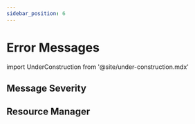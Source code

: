 ```yaml
---
sidebar_position: 6
---
```


# Error Messages

import UnderConstruction from  '@site/under-construction.mdx'

<UnderConstruction />

## Message Severity
## Resource Manager
